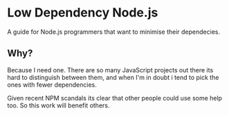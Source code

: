 # Low Dependency Node.js

A guide for Node.js programmers that want to minimise their dependecies.

## Why?

Because I need one. There are so many JavaScript projects out there its hard to distinguish between them, and when I'm in doubt i tend to pick the ones with fewer dependencies. 

Given recent NPM scandals its clear that other people could use some help too. So this work will benefit others. 
 
